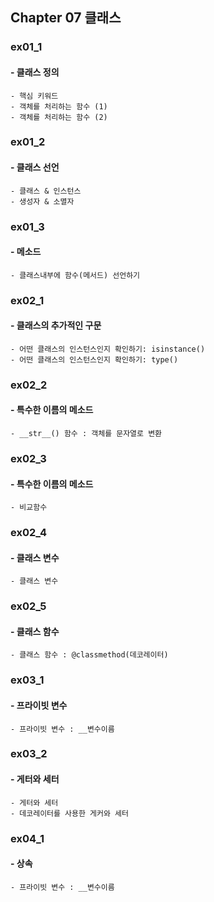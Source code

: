 ## Chapter 07 클래스 

### ex01_1
#### - 클래스 정의 
    - 핵심 키워드
    - 객체를 처리하는 함수 (1)
    - 객체를 처리하는 함수 (2)

### ex01_2
#### - 클래스 선언 
    - 클래스 & 인스턴스  
    - 생성자 & 소멸자 

### ex01_3
#### - 메소드
    - 클래스내부에 함수(메서드) 선언하기  

### ex02_1
#### - 클래스의 추가적인 구문
    - 어떤 클래스의 인스턴스인지 확인하기: isinstance()
    - 어떤 클래스의 인스턴스인지 확인하기: type()

### ex02_2
#### - 특수한 이름의 메소드
    - __str__() 함수 : 객체를 문자열로 변환

### ex02_3
#### - 특수한 이름의 메소드
    - 비교함수 

### ex02_4
#### - 클래스 변수
    - 클래스 변수 

### ex02_5
#### - 클래스 함수
    - 클래스 함수 : @classmethod(데코레이터)

### ex03_1
#### - 프라이빗 변수
    - 프라이빗 변수 : __변수이름

### ex03_2
#### - 게터와 세터 
    - 게터와 세터 
    - 데코레이터를 사용한 게커와 세터 

### ex04_1
#### - 상속
    - 프라이빗 변수 : __변수이름
